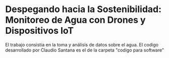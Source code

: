 # Despegando hacia la Sostenibilidad: Monitoreo de Agua con Drones y Dispositivos IoT
 El trabajo consistia en la toma y análisis de datos sobre el agua. El codigo desarrollado por Claudio Santana es el de la carpeta "codigo para software"
